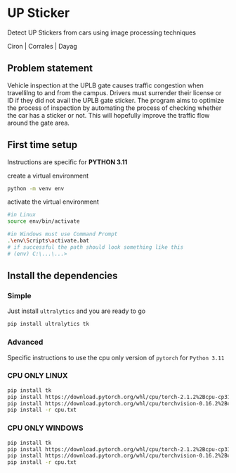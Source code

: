 # UP Sticker

Detect UP Stickers from cars using image processing techniques

Ciron | Corrales | Dayag

## Problem statement
Vehicle inspection at the UPLB gate causes traffic congestion when travellilng to and from the campus. Drivers must surrender their license or ID if they did not avail the UPLB gate sticker. The program aims to optimize the process of inspection by automating the process of checking whether the car has a sticker or not. This will hopefully improve the traffic flow around the gate area.

## First time setup

Instructions are specific for **PYTHON 3.11**

create a virtual environment

```sh
python -m venv env
```

activate the virtual environment

```sh
#in Linux
source env/bin/activate

#in Windows must use Command Prompt
.\env\Scripts\activate.bat
# if successful the path should look something like this
# (env) C:\...\...>
```

## Install the dependencies

### Simple

Just install `ultralytics` and you are ready to go

```sh
pip install ultralytics tk
```
### Advanced

Specific instructions to use the cpu only version of `pytorch` for `Python 3.11`

<!-- https://download.pytorch.org/whl/torch/
https://download.pytorch.org/whl/torchvision/ -->

### CPU ONLY LINUX
```sh
pip install tk
pip install https://download.pytorch.org/whl/cpu/torch-2.1.2%2Bcpu-cp311-cp311-linux_x86_64.whl
pip install https://download.pytorch.org/whl/cpu/torchvision-0.16.2%2Bcpu-cp311-cp311-linux_x86_64.whl
pip install -r cpu.txt
```

### CPU ONLY WINDOWS
```sh
pip install tk
pip install https://download.pytorch.org/whl/cpu/torch-2.1.2%2Bcpu-cp311-cp311-win_amd64.whl
pip install https://download.pytorch.org/whl/cpu/torchvision-0.16.2%2Bcpu-cp311-cp311-win_amd64.whl
pip install -r cpu.txt
```
